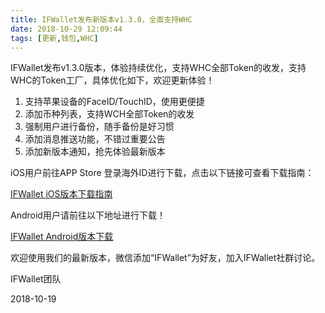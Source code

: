 ```yaml
---
title: IFWallet发布新版本v1.3.0，全面支持WHC
date: 2018-10-29 12:09:44
tags: [更新,钱包,WHC]
---
```


IFWallet发布v1.3.0版本，体验持续优化，支持WHC全部Token的收发，支持WHC的Token工厂，具体优化如下，欢迎更新体验！

1. 支持苹果设备的FaceID/TouchID，使用更便捷
2. 添加币种列表，支持WCH全部Token的收发
3. 强制用户进行备份，随手备份是好习惯
4. 添加消息推送功能，不错过重要公告
5. 添加新版本通知，抢先体验最新版本

iOS用户前往APP Store 登录海外ID进行下载，点击以下链接可查看下载指南：

[IFWallet iOS版本下载指南](https://mp.weixin.qq.com/s/hkLsGXTp9I80Hf0x_9trRg)



Android用户请前往以下地址进行下载！

[IFWallet Android版本下载](https://fir.im/ifwallet)



欢迎使用我们的最新版本，微信添加“IFWallet”为好友，加入IFWallet社群讨论。



IFWallet团队

2018-10-19


